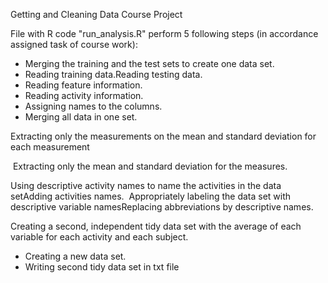 Getting and Cleaning Data Course Project

File with R code "run_analysis.R" perform 5 following steps (in accordance assigned task of course work):
* Merging the training and the test sets to create one data set.
* Reading training data.Reading testing data.
* Reading feature information.
* Reading activity information.
* Assigning names to the columns.
* Merging all data in one set.

Extracting only the measurements on the mean and standard deviation for each measurement

 Extracting only the mean and standard deviation for the measures.

Using descriptive activity names to name the activities in the data setAdding activities names. 
Appropriately labeling the data set with descriptive variable namesReplacing abbreviations by descriptive names.

Creating a second, independent tidy data set with the average of each variable for each activity and each subject.

* Creating a new data set.
* Writing second tidy data set in txt file
